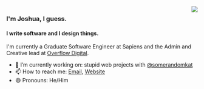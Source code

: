 <img align="right" src="https://github-readme-stats.vercel.app/api?username=joshuathompsonlindley&show_icons=true&hide_title=true">

### I'm Joshua, I guess.

#### I write software and I design things.
I'm currently a Graduate Software Engineer at Sapiens
and the Admin and Creative lead at [Overflow Digital](https://overflow.digital).

- 🔭 I’m currently working on: stupid web projects with [@somerandomkat](https://github.com/somerandomkat)
- 📫 How to reach me: [Email](mailto://joshua@overflow.digital), [Website](https://joshuathompson.co.uk)
- 😄 Pronouns: He/Him
